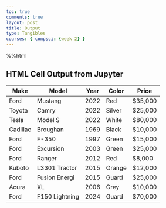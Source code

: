 ```yaml
---
toc: true
comments: true
layout: post
title: Output
type: Tangibles
courses: { compsci: {week 2} }
---
```

%%html

<h2>HTML Cell Output from Jupyter</h2>

<!-- Body contains the contents of the Document -->
<body>
    <table class="table">
        <thead>
            <tr>
                <th>Make</th>
                <th>Model</th>
                <th>Year</th>
                <th>Color</th>
                <th>Price</th>
            </tr>
        </thead>
        <tbody>
            <tr>
                <td>Ford</td>
                <td>Mustang</td>
                <td>2022</td>
                <td>Red</td>
                <td>$35,000</td>
            </tr>
            <tr>
                <td>Toyota</td>
                <td>Camry</td>
                <td>2022</td>
                <td>Silver</td>
                <td>$25,000</td>
            </tr>
            <tr>
                <td>Tesla</td>
                <td>Model S</td>
                <td>2022</td>
                <td>White</td>
                <td>$80,000</td>
            </tr>
            <tr>
                <td>Cadillac</td>
                <td>Broughan</td>
                <td>1969</td>
                <td>Black</td>
                <td>$10,000</td>
            </tr>
            <tr>
                <td>Ford</td>
                <td>F-350</td>
                <td>1997</td>
                <td>Green</td>
                <td>$15,000</td>
            </tr>
            <tr>
                <td>Ford</td>
                <td>Excursion</td>
                <td>2003</td>
                <td>Green</td>
                <td>$25,000</td>
            </tr>
            <tr>
                <td>Ford</td>
                <td>Ranger</td>
                <td>2012</td>
                <td>Red</td>
                <td>$8,000</td>
            </tr>
            <tr>
                <td>Kuboto</td>
                <td>L3301 Tractor</td>
                <td>2015</td>
                <td>Orange</td>
                <td>$12,000</td>
            </tr>
            <tr>
                <td>Ford</td>
                <td>Fusion Energi</td>
                <td>2015</td>
                <td>Guard</td>
                <td>$25,000</td>
            </tr>
            <tr>
                <td>Acura</td>
                <td>XL</td>
                <td>2006</td>
                <td>Grey</td>
                <td>$10,000</td>
            </tr>
            <tr>
                <td>Ford</td>
                <td>F150 Lightning</td>
                <td>2024</td>
                <td>Guard</td>
                <td>$70,000</td>
            </tr>
        </tbody>
    </table>
</body>
